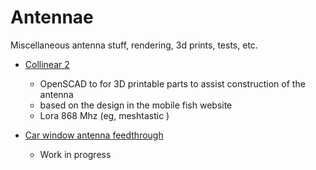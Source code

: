 # Antennae

Miscellaneous antenna stuff, rendering, 3d prints, tests, etc.

* [Collinear 2](collinear2/README.md)
  * OpenSCAD to for 3D printable parts to assist construction of the antenna
  * based on the design in the mobile fish website
  * Lora 868 Mhz (eg, meshtastic )

* [Car window antenna feedthrough](car_window_feedthrough/README.md)
  * Work in progress

